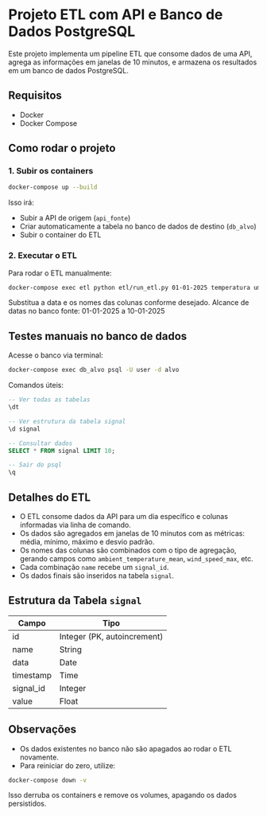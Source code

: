 # Projeto ETL com API e Banco de Dados PostgreSQL

Este projeto implementa um pipeline ETL que consome dados de uma API, agrega as informações em janelas de 10 minutos, e armazena os resultados em um banco de dados PostgreSQL.

## Requisitos

- Docker
- Docker Compose


## Como rodar o projeto

### 1. Subir os containers

```bash
docker-compose up --build
```

Isso irá:

- Subir a API de origem (`api_fonte`)
- Criar automaticamente a tabela no banco de dados de destino (`db_alvo`)
- Subir o container do ETL

### 2. Executar o ETL

Para rodar o ETL manualmente:

```bash
docker-compose exec etl python etl/run_etl.py 01-01-2025 temperatura umidade
```

Substitua a data e os nomes das colunas conforme desejado. Alcance de datas no banco fonte: 01-01-2025 a 10-01-2025

## Testes manuais no banco de dados

Acesse o banco via terminal:

```bash
docker-compose exec db_alvo psql -U user -d alvo
```

Comandos úteis:

```sql
-- Ver todas as tabelas
\dt

-- Ver estrutura da tabela signal
\d signal

-- Consultar dados
SELECT * FROM signal LIMIT 10;

-- Sair do psql
\q
```

## Detalhes do ETL

- O ETL consome dados da API para um dia específico e colunas informadas via linha de comando.
- Os dados são agregados em janelas de 10 minutos com as métricas: média, mínimo, máximo e desvio padrão.
- Os nomes das colunas são combinados com o tipo de agregação, gerando campos como `ambient_temperature_mean`, `wind_speed_max`, etc.
- Cada combinação `name` recebe um `signal_id`.
- Os dados finais são inseridos na tabela `signal`.

## Estrutura da Tabela `signal`

| Campo      | Tipo                   |
|------------|------------------------|
| id         | Integer (PK, autoincrement) |
| name       | String |
| data       | Date                   |
| timestamp  | Time                   |
| signal_id  | Integer                |
| value      | Float                  |

## Observações

- Os dados existentes no banco não são apagados ao rodar o ETL novamente.
- Para reiniciar do zero, utilize:

```bash
docker-compose down -v
```

Isso derruba os containers e remove os volumes, apagando os dados persistidos. 
